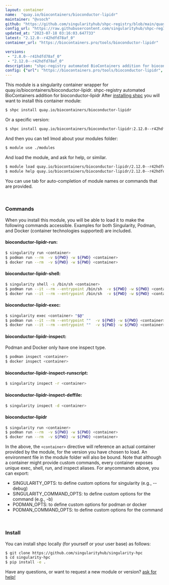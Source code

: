 ```yaml
---
layout: container
name:  "quay.io/biocontainers/bioconductor-lipidr"
maintainer: "@vsoch"
github: "https://github.com/singularityhub/shpc-registry/blob/main/quay.io/biocontainers/bioconductor-lipidr/container.yaml"
config_url: "https://raw.githubusercontent.com/singularityhub/shpc-registry/main/quay.io/biocontainers/bioconductor-lipidr/container.yaml"
updated_at: "2023-07-18 03:16:03.647733"
latest: "2.12.0--r42hdfd78af_0"
container_url: "https://biocontainers.pro/tools/bioconductor-lipidr"

versions:
 - "2.8.0--r41hdfd78af_0"
 - "2.12.0--r42hdfd78af_0"
description: "shpc-registry automated BioContainers addition for bioconductor-lipidr"
config: {"url": "https://biocontainers.pro/tools/bioconductor-lipidr", "maintainer": "@vsoch", "description": "shpc-registry automated BioContainers addition for bioconductor-lipidr", "latest": {"2.12.0--r42hdfd78af_0": "sha256:453eb80d1ef2d7e99af0410d281bbf72e7686e2417a0d0bda3e63135a275b35c"}, "tags": {"2.8.0--r41hdfd78af_0": "sha256:4e41e52e87ca47d541599b364f496304f160df7e9723675dca301c24cf36c5fd", "2.12.0--r42hdfd78af_0": "sha256:453eb80d1ef2d7e99af0410d281bbf72e7686e2417a0d0bda3e63135a275b35c"}, "docker": "quay.io/biocontainers/bioconductor-lipidr"}
---
```


This module is a singularity container wrapper for quay.io/biocontainers/bioconductor-lipidr.
shpc-registry automated BioContainers addition for bioconductor-lipidr
After [installing shpc](#install) you will want to install this container module:


```bash
$ shpc install quay.io/biocontainers/bioconductor-lipidr
```

Or a specific version:

```bash
$ shpc install quay.io/biocontainers/bioconductor-lipidr:2.12.0--r42hdfd78af_0
```

And then you can tell lmod about your modules folder:

```bash
$ module use ./modules
```

And load the module, and ask for help, or similar.

```bash
$ module load quay.io/biocontainers/bioconductor-lipidr/2.12.0--r42hdfd78af_0
$ module help quay.io/biocontainers/bioconductor-lipidr/2.12.0--r42hdfd78af_0
```

You can use tab for auto-completion of module names or commands that are provided.

<br>

### Commands

When you install this module, you will be able to load it to make the following commands accessible.
Examples for both Singularity, Podman, and Docker (container technologies supported) are included.

#### bioconductor-lipidr-run:

```bash
$ singularity run <container>
$ podman run --rm  -v ${PWD} -w ${PWD} <container>
$ docker run --rm  -v ${PWD} -w ${PWD} <container>
```

#### bioconductor-lipidr-shell:

```bash
$ singularity shell -s /bin/sh <container>
$ podman run --it --rm --entrypoint /bin/sh  -v ${PWD} -w ${PWD} <container>
$ docker run --it --rm --entrypoint /bin/sh  -v ${PWD} -w ${PWD} <container>
```

#### bioconductor-lipidr-exec:

```bash
$ singularity exec <container> "$@"
$ podman run --it --rm --entrypoint ""  -v ${PWD} -w ${PWD} <container> "$@"
$ docker run --it --rm --entrypoint ""  -v ${PWD} -w ${PWD} <container> "$@"
```

#### bioconductor-lipidr-inspect:

Podman and Docker only have one inspect type.

```bash
$ podman inspect <container>
$ docker inspect <container>
```

#### bioconductor-lipidr-inspect-runscript:

```bash
$ singularity inspect -r <container>
```

#### bioconductor-lipidr-inspect-deffile:

```bash
$ singularity inspect -d <container>
```



#### bioconductor-lipidr

```bash
$ singularity run <container>
$ podman run --rm  -v ${PWD} -w ${PWD} <container>
$ docker run --rm  -v ${PWD} -w ${PWD} <container>
```


In the above, the `<container>` directive will reference an actual container provided
by the module, for the version you have chosen to load. An environment file in the
module folder will also be bound. Note that although a container
might provide custom commands, every container exposes unique exec, shell, run, and
inspect aliases. For anycommands above, you can export:

 - SINGULARITY_OPTS: to define custom options for singularity (e.g., --debug)
 - SINGULARITY_COMMAND_OPTS: to define custom options for the command (e.g., -b)
 - PODMAN_OPTS: to define custom options for podman or docker
 - PODMAN_COMMAND_OPTS: to define custom options for the command

<br>

### Install

You can install shpc locally (for yourself or your user base) as follows:

```bash
$ git clone https://github.com/singularityhub/singularity-hpc
$ cd singularity-hpc
$ pip install -e .
```

Have any questions, or want to request a new module or version? [ask for help!](https://github.com/singularityhub/singularity-hpc/issues)